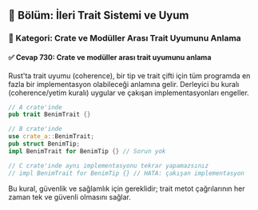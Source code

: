 ## 📘 Bölüm: İleri Trait Sistemi ve Uyum  
### 🔹 Kategori: Crate ve Modüller Arası Trait Uyumunu Anlama  
#### ✅ Cevap 730: Crate ve modüller arası trait uyumunu anlama

Rust'ta trait uyumu (coherence), bir tip ve trait çifti için tüm programda en fazla bir implementasyon olabileceği anlamına gelir. Derleyici bu kuralı (coherence/yetim kuralı) uygular ve çakışan implementasyonları engeller.

```rust
// A crate'inde
pub trait BenimTrait {}

// B crate'inde
use crate_a::BenimTrait;
pub struct BenimTip;
impl BenimTrait for BenimTip {} // Sorun yok

// C crate'inde aynı implementasyonu tekrar yapamazsınız
// impl BenimTrait for BenimTip {} // HATA: çakışan implementasyon
```

Bu kural, güvenlik ve sağlamlık için gereklidir; trait metot çağrılarının her zaman tek ve güvenli olmasını sağlar.

